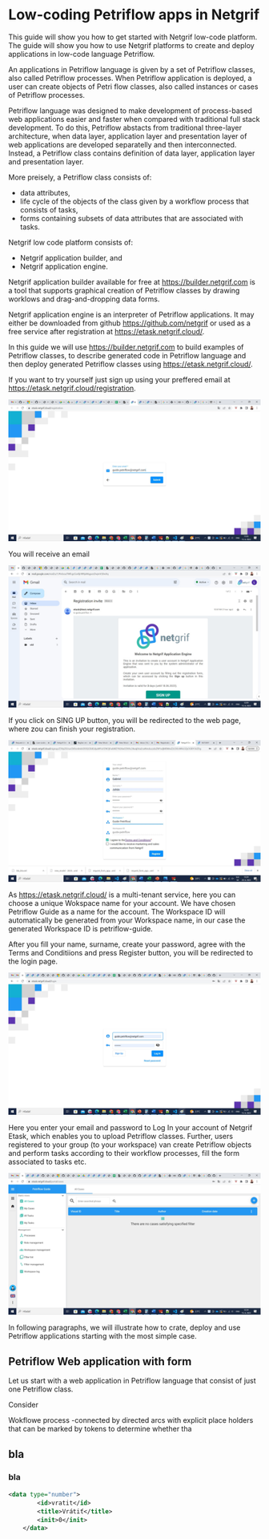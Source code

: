 # Low-coding Petriflow apps in Netgrif

This guide will show you how to get started with Netgrif low-code platform. The guide will show you how to use Netgrif platforms to create and deploy applications in low-code language Petriflow.

An applications in Petriflow language is given by a set of Petriflow classes, also called Petriflow processes. When Petriflow application is deployed, a user can create objects of Petri flow classes, also called instances or cases of Petriflow processes. 

Petriflow language was designed to make development of process-based web applications easier and faster when compared with traditional full stack development. To do this, Petriflow abstacts from traditional three-layer architecture, when data layer, application layer and presentation layer of web applications are developed separatelly and then interconnected. Instead, a Petriflow class contains definition of data layer, application layer and presentation layer.

More preisely, a Petriflow class consists of:
* data attributes,
* life cycle of the objects of the class given by a workflow process that consists of tasks,
* forms containing subsets of data attributes that are associated with tasks.

Netgrif low code platform consists of:
* Netgrif application builder, and 
* Netgrif application engine.

Netgrif application builder available for free at https://builder.netgrif.com is a tool that supports graphical creation of Petriflow classes by drawing worklows and drag-and-dropping data forms.

Netgrif application engine is an interpreter of Petriflow applications. It may either be downloaded from github https://github.com/netgrif or used as a free service after registration at https://etask.netgrif.cloud/. 

In this guide we will use https://builder.netgrif.com to build examples of Petriflow classes, to describe generated code in Petriflow language and then deploy generated Petriflow classes using https://etask.netgrif.cloud/.

If you want to try yourself just sign up using your preffered email at https://etask.netgrif.cloud/registration. 

![Image of Sing Up page](_media/signup.jpg 'Image of Sing Up page')



You will receive an email 

![Email with link to finish your Sing Up](_media/email.jpg 'Email with link to finish your Sing Up')

If you click on SING UP button, you will be redirected to the web page, where zou can finish your registration.

![Email with link to finish your Sing Up](_media/finishsignup.jpg 'Email with link to finish your Sing Up')

As https://etask.netgrif.cloud/ is a multi-tenant service, here you can choose a unique Wokspace name for your account. We have chosen Petriflow Guide as a name for the account. The Workspace ID will automatically be generated from your Workspace name, in our case the generated Workspace ID is petriflow-guide. 

After you fill your name, surname, create your password, agree with the Terms and Conditiions and press Register button, you will be redirected to the login page.

![Login page](_media/login.jpg 'Login page')

Here you enter your email and password to Log In your account of Netgrif Etask, which enables you to upload Petriflow classes. Further, users registered to your group (to your workspace) van create Petriflow objects and perform tasks according to their workflow processes, fill the form associated to tasks etc.

![Etask](_media/etask.jpg 'Etask')

In following paragraphs, we will illustrate how to crate, deploy and use Petriflow applications starting with the most simple case.

## Petriflow Web application with form

Let us start with a web application in Petriflow language that consist of just one Petriflow class.

Consider 

Wokflowe process -connected by directed arcs  with explicit place holders that can be marked by tokens to determine whether tha  

  

 







## bla

### bla

```xml
<data type="number">
		<id>vratit</id>
		<title>Vrátiť</title>
		<init>0</init>
	</data>
